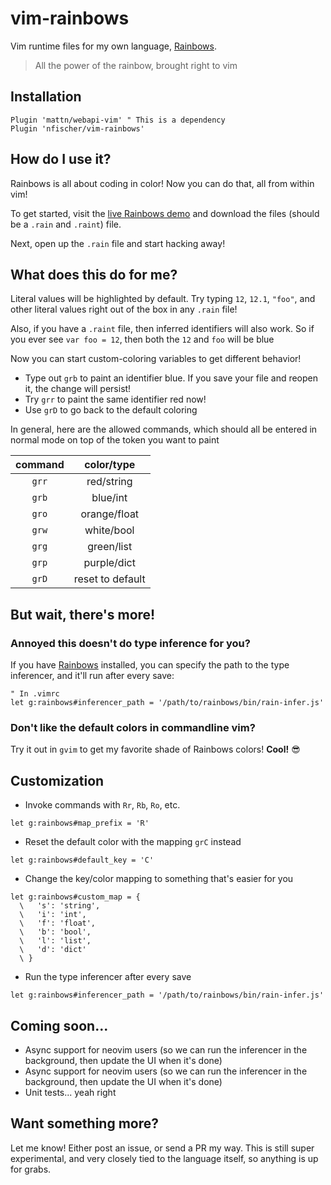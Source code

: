 # vim-rainbows

Vim runtime files for my own language,
[Rainbows](https://github.com/nfischer/rainbows-lang).

> All the power of the rainbow, brought right to vim

## Installation

```viml
Plugin 'mattn/webapi-vim' " This is a dependency
Plugin 'nfischer/vim-rainbows'
```

## How do I use it?

Rainbows is all about coding in color! Now you can do that, all from within vim!

To get started, visit the [live Rainbows
demo](https://nfischer.github.io/rainbows-lang) and download the files (should be a
`.rain` and `.raint`) file.

Next, open up the `.rain` file and start hacking away!

## What does this do for me?

Literal values will be highlighted by default. Try typing `12`, `12.1`, `"foo"`,
and other literal values right out of the box in any `.rain` file!

Also, if you have a `.raint` file, then inferred identifiers will also work. So
if you ever see `var foo = 12`, then both the `12` and `foo` will be blue

Now you can start custom-coloring variables to get different behavior!

 * Type out `grb` to paint an identifier blue. If you save your file and reopen
   it, the change will persist!
 * Try `grr` to paint the same identifier red now!
 * Use `grD` to go back to the default coloring

In general, here are the allowed commands, which should all be entered in normal
mode on top of the token you want to paint

| command | color/type        |
|:-------:|:-----------------:|
| `grr`   | red/string        |
| `grb`   | blue/int          |
| `gro`   | orange/float      |
| `grw`   | white/bool        |
| `grg`   | green/list        |
| `grp`   | purple/dict       |
| `grD`   | reset to default  |

## But wait, there's more!

### Annoyed this doesn't do type inference for you?

If you have [Rainbows](https://github.com/nfischer/rainbows-lang) installed, you can
specify the path to the type inferencer, and it'll run after every save:

```viml
" In .vimrc
let g:rainbows#inferencer_path = '/path/to/rainbows/bin/rain-infer.js'
```

### Don't like the default colors in commandline vim?

Try it out in `gvim` to get my favorite shade of Rainbows colors! **Cool!**
:sunglasses:

## Customization

 * Invoke commands with `Rr`, `Rb`, `Ro`, etc.
  ```viml
  let g:rainbows#map_prefix = 'R'
  ```
 * Reset the default color with the mapping `grC` instead
  ```viml
  let g:rainbows#default_key = 'C'
  ```
 * Change the key/color mapping to something that's easier for you
  ```viml
  let g:rainbows#custom_map = {
    \   's': 'string',
    \   'i': 'int',
    \   'f': 'float',
    \   'b': 'bool',
    \   'l': 'list',
    \   'd': 'dict'
    \ }
  ```
 * Run the type inferencer after every save
  ```viml
  let g:rainbows#inferencer_path = '/path/to/rainbows/bin/rain-infer.js'
  ```

## Coming soon...

 * Async support for neovim users (so we can run the inferencer in the
   background, then update the UI when it's done)
 * Async support for neovim users (so we can run the inferencer in the
   background, then update the UI when it's done)
 * Unit tests... yeah right

## Want something more?

Let me know! Either post an issue, or send a PR my way. This is still super
experimental, and very closely tied to the language itself, so anything is up
for grabs.
